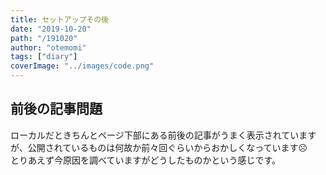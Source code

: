 ```yaml
---
title: セットアップその後
date: "2019-10-20"
path: "/191020"
author: "otemomi"
tags: ["diary"]
coverImage: "../images/code.png"
---
```


## 前後の記事問題
ローカルだときちんとページ下部にある前後の記事がうまく表示されていますが、公開されているものは何故か前々回ぐらいからおかしくなっています☹️  
とりあえず今原因を調べていますがどうしたものかという感じです。